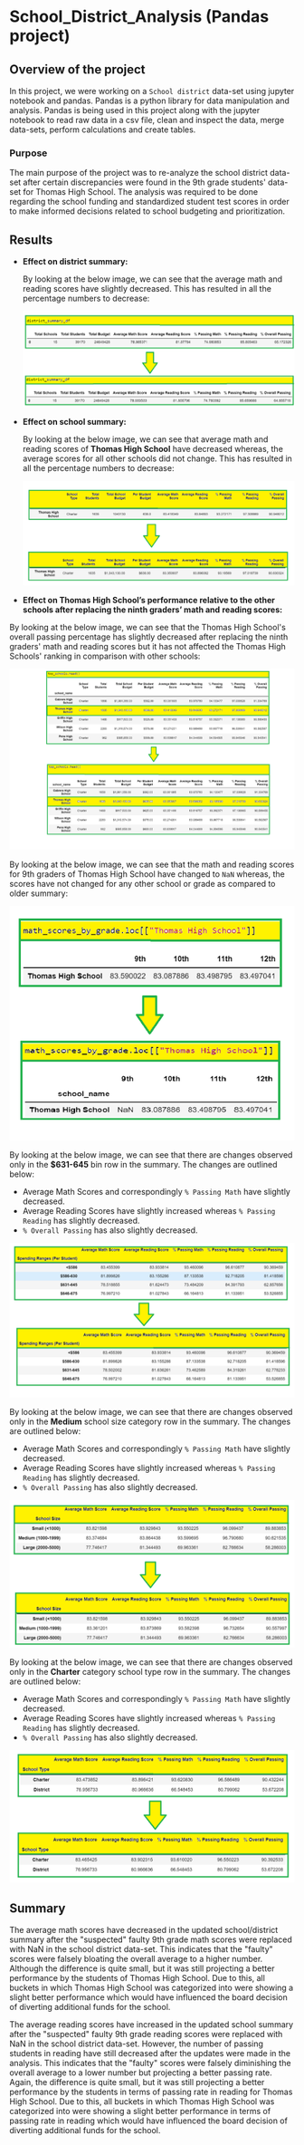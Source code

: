 # School_District_Analysis (Pandas project)

## Overview of the project 

In this project, we were working on a `School district` data-set using jupyter notebook and pandas. Pandas is a python
library for data manipulation and analysis. Pandas is being used in this project along with the jupyter notebook to
read raw data in a csv file, clean and inspect the data, merge data-sets, perform calculations and create tables.

### Purpose 

The main purpose of the project was to re-analyze the school district data-set after certain discrepancies were found in the 9th grade students' data-set for Thomas High School. The analysis was required to be done regarding the school funding and standardized student test scores in order to make informed decisions related to school budgeting and prioritization.

## Results

- **Effect on district summary:**
  
  By looking at the below image, we can see that the average math and reading scores have slightly decreased.
  This has resulted in all the percentage numbers to decrease:

  ![district_summary](Image_analysis/district_summary.png)

- **Effect on school summary:**

  By looking at the below image, we can see that average math and reading scores of **Thomas High School** have decreased
  whereas, the average scores for all other schools did not change. This has resulted in all the percentage numbers to decrease:

  ![school_summary](Image_analysis/school_summary.png)

 - **Effect on Thomas High School’s performance relative to the other schools after replacing the ninth graders’ math and**
   **reading scores:**

  By looking at the below image, we can see that the Thomas High School's overall passing percentage has slightly decreased after replacing the ninth graders' math and reading scores but it has not affected the Thomas High Schools' ranking in comparison with other schools:

  ![rank](Image_analysis/rank.png)

  By looking at the below image, we can see that the math and reading scores for 9th graders of Thomas High School have changed
  to `NaN` whereas, the scores have not changed for any other school or grade as compared to older summary:

  ![math_grade_summary](Image_analysis/math_grade_summary.png)

  By looking at the below image, we can see that there are changes observed only in the **$631-645** bin row in the summary.
  The changes are outlined below:
  - Average Math Scores and correspondingly `% Passing Math` have slightly decreased.
  - Average Reading Scores have slightly increased whereas `% Passing Reading` has slightly decreased.
  - `% Overall Passing` has also slightly decreased.

  ![spending_summary](Image_analysis/spending_summary.png)

  By looking at the below image, we can see that there are changes observed only in the **Medium** school size category row in
  the summary. The changes are outlined below:
  - Average Math Scores and correspondingly `% Passing Math` have slightly decreased.
  - Average Reading Scores have slightly increased whereas `% Passing Reading` has slightly decreased.
  - `% Overall Passing` has also slightly decreased.

  ![size_summary](Image_analysis/size_summary.png)

  By looking at the below image, we can see that there are changes observed only in the **Charter** category school type row in
  the summary. The changes are outlined below:
  - Average Math Scores and correspondingly `% Passing Math` have slightly decreased.
  - Average Reading Scores have slightly increased whereas `% Passing Reading` has slightly decreased.
  - `% Overall Passing` has also slightly decreased.

  ![type_summary](Image_analysis/type_summary.png)

## Summary

The average math scores have decreased in the updated school/district summary after the "suspected" faulty 9th
grade math scores were replaced with NaN in the school district data-set. This indicates that the "faulty"
scores were falsely bloating the overall average to a higher number. Although the difference is quite small,
but it was still projecting a better performance by the students of Thomas High School. Due to this,
all buckets in which Thomas High School was categorized into were showing a slight better performance
which would have influenced the board decision of diverting additional funds for the school.

The average reading scores have increased in the updated school summary after the "suspected" faulty
9th grade reading scores were replaced with NaN in the school district data-set. However, the number
of passing students in reading have still decreased after the updates were made in the analysis.
This indicates that the "faulty" scores were falsely diminishing the overall average to a lower
number but projecting a better passing rate. Again, the difference is quite small, but it was still
projecting a better performance by the students in terms of passing rate in reading for Thomas High School.
Due to this, all buckets in which Thomas High School was categorized into were showing a slight better performance
in terms of passing rate in reading which would have influenced the board decision of diverting additional funds
for the school.
